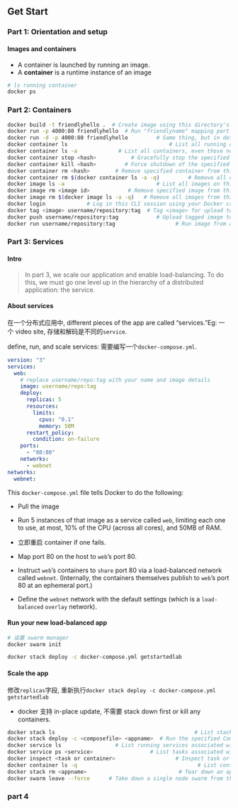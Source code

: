 ## Get Start

### Part 1: Orientation and setup

#### Images and containers

* A container is launched by running an image.
* A **container** is a runtime instance of an image

```sh
# ls running container
docker ps
```

### Part 2: Containers

```sh
docker build -t friendlyhello .  # Create image using this directory's Dockerfile
docker run -p 4000:80 friendlyhello  # Run "friendlyname" mapping port 4000 to 80
docker run -d -p 4000:80 friendlyhello         # Same thing, but in detached mode
docker container ls                                # List all running containers
docker container ls -a             # List all containers, even those not running
docker container stop <hash>           # Gracefully stop the specified container
docker container kill <hash>         # Force shutdown of the specified container
docker container rm <hash>        # Remove specified container from this machine
docker container rm $(docker container ls -a -q)         # Remove all containers
docker image ls -a                             # List all images on this machine
docker image rm <image id>            # Remove specified image from this machine
docker image rm $(docker image ls -a -q)   # Remove all images from this machine
docker login             # Log in this CLI session using your Docker credentials
docker tag <image> username/repository:tag  # Tag <image> for upload to registry
docker push username/repository:tag            # Upload tagged image to registry
docker run username/repository:tag                   # Run image from a registry
```

### Part 3: Services

#### Intro

> In part 3, we scale our application and enable load-balancing. To do this, we must go one level up in the hierarchy of a distributed application: the service.

#### About services

在一个分布式应用中, different pieces of the app are called “services.”Eg: 一个 video site, 存储和解码是不同的`service`.

define, run, and scale services: 需要编写一个`docker-compose.yml`.

```yml
version: "3"
services:
  web:
    # replace username/repo:tag with your name and image details
    image: username/repo:tag
    deploy:
      replicas: 5
      resources:
        limits:
          cpus: "0.1"
          memory: 50M
      restart_policy:
        condition: on-failure
    ports:
      - "80:80"
    networks:
      - webnet
networks:
  webnet:
```

This `docker-compose.yml` file tells Docker to do the following:

* Pull the image

* Run 5 instances of that image as a service called `web`, limiting each one to use, at most, 10% of the CPU (across all cores), and 50MB of RAM.

* 立即重启 container if one fails.

* Map port 80 on the host to `web`’s port 80.

* Instruct `web`’s containers to `share` port 80 via a load-balanced network called `webnet`. (Internally, the containers themselves publish to `web`’s port 80 at an ephemeral port.)

* Define the `webnet` network with the default settings (which is a `load-balanced` `overlay` network).

#### Run your new load-balanced app

```sh
# 设置 swarm manager
docker swarm init

docker stack deploy -c docker-compose.yml getstartedlab
```

#### Scale the app

修改`replicas`字段, 重新执行`docker stack deploy -c docker-compose.yml getstartedlab`

* docker 支持 in-place update, 不需要 stack down first or kill any containers.

```sh
docker stack ls                                            # List stacks or apps
docker stack deploy -c <composefile> <appname>  # Run the specified Compose file
docker service ls                 # List running services associated with an app
docker service ps <service>                  # List tasks associated with an app
docker inspect <task or container>                   # Inspect task or container
docker container ls -q                                      # List container IDs
docker stack rm <appname>                             # Tear down an application
docker swarm leave --force      # Take down a single node swarm from the manager
```

### part 4